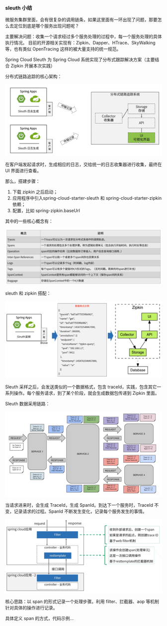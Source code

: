 ### sleuth 小结

微服务集群里面，会有很复杂的调用链条，如果这里面有一环出现了问题，那要怎么去定位到底是哪个服务出现问题呢？

主要解决问题：收集一个请求经过多个服务处理的过程中，每一个服务处理的具体执行情况。
目前的开源相关实现有：Zipkin、Dapper、HTrace、SkyWalking 等，也有类似 OpenTracing 这样的被大量支持的统一规范。

Spring Cloud Sleuth 为 Spring Cloud 系统实现了分布式跟踪解决方案（主要结合 Zipkin 开展本次实践）

分布式链路追踪的核心架构：

![image](/docs/images/sleuth_architecture.png)

在客户端发起请求时，生成相应的日志，交给统一的日志收集器进行收集，最终在 UI 界面进行查看。

那么，搭建步骤：

1. 下载 zipkin 之后启动；
2. 应用程序中引入spring-cloud-starter-sleuth 和 spring-cloud-starter-zipkin 依赖；
3. 配置，比如 spring-zipkin.baseUrl

其中的一些核心概念有：

![image](/docs/images/sleuth_core.png)

sleuth 和 zipkin 搭配：

![image](/docs/images/sleuth_with_zipkin.png)

Sleuth 采样之后，会发送类似的一个数据格式，包含 traceId，实践，包含其它一系列操作。每个服务请求，到了某个阶段，就会生成数据包传递到 Zipkin 里面。

Sleuth 数据采用链路：

![image](/docs/images/sleuth_trace.png)

当请求进来时，会生成 TraceId，生成 SpanId。到达下一个服务时，TraceId 不变，记录请求的过程。SpanId 不断发生变化，记录每个服务发生的事情。

![image](/docs/images/sleuth_trace_flow.png)

核心思路：以 span 的形式记录一个处理步骤。利用 filter、拦截器、aop 等机制针对具体的操作进行记录。

具体定义 span 的方式，代码示例...